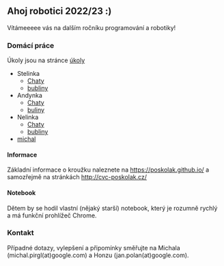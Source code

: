 ## Ahoj robotici 2022/23 :)

Vítámeeeee vás na dalším ročníku programování a robotiky!

### Domácí práce

Úkoly jsou na stránce [úkoly](/ukoly)

* Stelinka
  * [Chaty](https://poskolak.github.io/StelinkaChaty.html)
  * [bubliny](https://poskolak.github.i)
* Andynka
  * [Chaty](https://poskolak.github.io/andy%20chaty.html)
  * [buliny](https://poskolak.github.io/andy.html)
* Nelinka
  * [Chaty](https://poskolak.github.io/nelinkaChaty.html)
  * [bubliny](https://poskolak.github.io/nelinka.html)  
* [michal](https://poskolak.github.io/michal.html)

#### Informace

Základní informace o kroužku naleznete na https://poskolak.github.io/ a samozřejmě na stránkách http://cvc-poskolak.cz/ 

#### Notebook

Dětem by se hodil vlastní (nějaký starší) notebook, který je rozumně rychlý a má funkční prohlížeč Chrome.

### Kontakt

Případné dotazy, vylepšení a připomínky směřujte na Michala (michal.pirgl(at)google.com) a Honzu (jan.polan(at)google.com).
